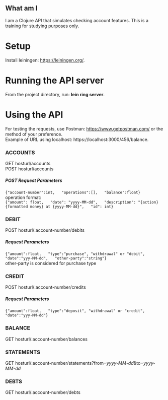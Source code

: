 ## What am I
I am a Clojure API that simulates checking account features. This is a training for studying purposes only.  

# Setup
Install leiningen: https://leiningen.org/.  

# Running the API server
From the project directory, run: **lein ring server**.  

# Using the API
For testing the requests, use Postman: https://www.getpostman.com/ or the method of your preference.  
Example of URL using localhost: https://localhost:3000/456/balance.  

### ACCOUNTS
GET hosturl/accounts  
POST hosturl/accounts  

##### POST Request Parameters  
`{"account-number":int,  
  "operations":[],  
  "balance":float}`  
operation format:  
`{"amount": float,  
  "date": "yyyy-MM-dd",  
  "description": "{action} {formatted money} at {yyyy-MM-dd}",  
  "id": int}`  

### DEBIT
POST hosturl/:account-number/debits  

##### Request Parameters  
`{"amount":float,  
  "type":"purchase", "withdrawal" or "debit",  
  "date":"yyy-MM-dd",  
  "other-party":"string"}`  
other-party is considered for purchase type  

### CREDIT
POST hosturl/:account-number/credits  

##### Request Parameters  
`{"amount":float,  
  "type":"deposit", "withdrawal" or "credit",  
  "date":"yyy-MM-dd"}`  

### BALANCE
GET hosturl/:account-number/balances  

### STATEMENTS
GET hosturl/:account-number/statements?from=*yyyy-MM-dd*&to=*yyyy-MM-dd*  

### DEBTS
GET hosturl/:account-number/debts  
